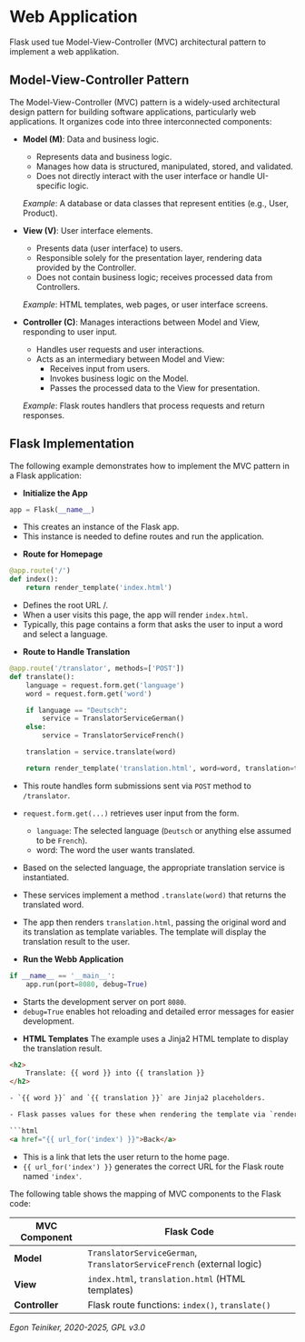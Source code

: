 # Web Application

Flask used tue Model-View-Controller (MVC) architectural pattern 
to implement a web applikation.

## Model-View-Controller Pattern

The Model-View-Controller (MVC) pattern is a widely-used architectural 
design pattern for building software applications, particularly web 
applications. It organizes code into three interconnected components:

* **Model (M)**: Data and business logic.
    - Represents data and business logic.
    - Manages how data is structured, manipulated, stored, and validated.
    - Does not directly interact with the user interface or handle UI-specific logic.

    _Example_: A database or data classes that represent entities (e.g., User, Product).

* **View (V)**: User interface elements.
    - Presents data (user interface) to users.
    - Responsible solely for the presentation layer, rendering data 
        provided by the Controller.
    - Does not contain business logic; receives processed data from 
        Controllers.

    _Example_: HTML templates, web pages, or user interface screens.


* **Controller (C)**: Manages interactions between Model and View, 
    responding to user input.
    - Handles user requests and user interactions.
    - Acts as an intermediary between Model and View:
        - Receives input from users.
        - Invokes business logic on the Model.  
        - Passes the processed data to the View for presentation.

    _Example_: Flask routes handlers that process requests and return responses.


## Flask Implementation 

The following example demonstrates how to implement the MVC pattern in a Flask application:

* **Initialize the App**

```python
app = Flask(__name__)
```

- This creates an instance of the Flask app.
- This instance is needed to define routes and run the application.


* **Route for Homepage**

```python
@app.route('/')
def index():
    return render_template('index.html')
```

- Defines the root URL /.
- When a user visits this page, the app will render `index.html`.
- Typically, this page contains a form that asks the user to input 
    a word and select a language.

* **Route to Handle Translation**

```python
@app.route('/translator', methods=['POST'])
def translate():
    language = request.form.get('language')
    word = request.form.get('word')

    if language == "Deutsch":
        service = TranslatorServiceGerman()
    else:
        service = TranslatorServiceFrench()

    translation = service.translate(word)

    return render_template('translation.html', word=word, translation=translation)
```
- This route handles form submissions sent via `POST` method to `/translator`.

- `request.form.get(...)` retrieves user input from the form.
    - `language`: The selected language (`Deutsch` or anything else 
        assumed to be `French`).
    - word: The word the user wants translated.

- Based on the selected language, the appropriate translation service is instantiated.
- These services implement a method `.translate(word)` that returns the translated word.

- The app then renders `translation.html`, passing the original word 
    and its translation as template variables.
    The template will display the translation result to the user.


* **Run the Webb Application**

```python
if __name__ == '__main__':
    app.run(port=8080, debug=True)
```
- Starts the development server on port `8080`.
- `debug=True` enables hot reloading and detailed error messages for easier development.


* **HTML Templates**
The example uses a Jinja2 HTML template to display the translation result.

```html
<h2>
    Translate: {{ word }} into {{ translation }}
</h2>

- `{{ word }}` and `{{ translation }}` are Jinja2 placeholders.

- Flask passes values for these when rendering the template via `render_template(...)`.

```html
<a href="{{ url_for('index') }}">Back</a>
```

- This is a link that lets the user return to the home page.
- `{{ url_for('index') }}` generates the correct URL for the Flask route 
    named `'index'`.


The following table shows the mapping of MVC components to the Flask code:

| MVC Component | Flask Code |
|---------------|------------|
| **Model**     | `TranslatorServiceGerman`, `TranslatorServiceFrench` (external logic) |
| **View**      | `index.html`, `translation.html` (HTML templates) |
| **Controller**| Flask route functions: `index()`, `translate()` |


*Egon Teiniker, 2020-2025, GPL v3.0*